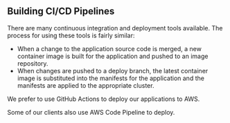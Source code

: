## Building CI/CD Pipelines

There are many continuous integration and deployment tools available.
The process for using these tools is fairly similar:

- When a change to the application source code is merged, a new
  container image is built for the application and pushed to an image
  repository.
- When changes are pushed to a deploy branch, the latest container
  image is substituted into the manifests for the application and the
  manifests are applied to the appropriate cluster.

We prefer to use GitHub Actions to deploy our applications to AWS.

Some of our clients also use AWS Code Pipeline to deploy.
